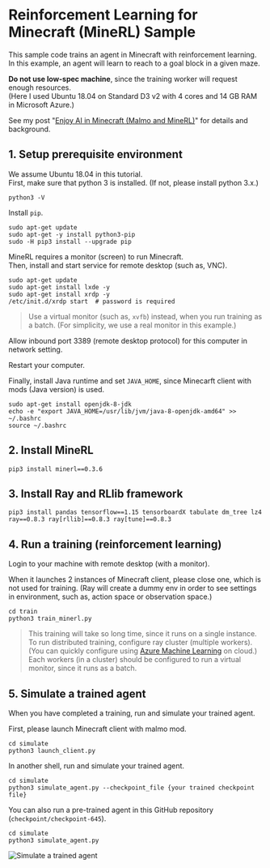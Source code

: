 # Reinforcement Learning for Minecraft (MineRL) Sample

This sample code trains an agent in Minecraft with reinforcement learning.    
In this example, an agent will learn to reach to a goal block in a given maze.

**Do not use low-spec machine**, since the training worker will request enough resources.    
(Here I used Ubuntu 18.04 on Standard D3 v2 with 4 cores and 14 GB RAM in Microsoft Azure.)

See my post "[Enjoy AI in Minecraft (Malmo and MineRL)](https://tsmatz.wordpress.com/2020/07/09/minerl-and-malmo-reinforcement-learning-in-minecraft/)" for details and background.

## 1. Setup prerequisite environment

We assume Ubuntu 18.04 in this tutorial.    
First, make sure that python 3 is installed. (If not, please install python 3.x.)

```
python3 -V
```

Install ```pip```.

```
sudo apt-get update
sudo apt-get -y install python3-pip
sudo -H pip3 install --upgrade pip
```

MineRL requires a monitor (screen) to run Minecraft.    
Then, install and start service for remote desktop (such as, VNC).

```
sudo apt-get update
sudo apt-get install lxde -y
sudo apt-get install xrdp -y
/etc/init.d/xrdp start  # password is required
```

> Use a virtual monitor (such as, ```xvfb```) instead, when you run training as a batch. (For simplicity, we use a real monitor in this example.)

Allow inbound port 3389 (remote desktop protocol) for this computer in network setting.

Restart your computer.

Finally, install Java runtime and set ```JAVA_HOME```, since Minecarft client with mods (Java version) is used.

```
sudo apt-get install openjdk-8-jdk
echo -e "export JAVA_HOME=/usr/lib/jvm/java-8-openjdk-amd64" >> ~/.bashrc
source ~/.bashrc
```

## 2. Install MineRL

```
pip3 install minerl==0.3.6
```

## 3. Install Ray and RLlib framework

```
pip3 install pandas tensorflow==1.15 tensorboardX tabulate dm_tree lz4 ray==0.8.3 ray[rllib]==0.8.3 ray[tune]==0.8.3
```

## 4. Run a training (reinforcement learning)

Login to your machine with remote desktop (with a monitor).

When it launches 2 instances of Minecraft client, please close one, which is not used for training. (Ray will create a dummy env in order to see settings in environment, such as, action space or observation space.)

```
cd train
python3 train_minerl.py
```

> This training will take so long time, since it runs on a single instance. To run distributed training, configure ray cluster (multiple workers). (You can quickly configure using [Azure Machine Learning](https://tsmatz.wordpress.com/2018/11/20/azure-machine-learning-services/) on cloud.)    
> Each workers (in a cluster) should be configured to run a virtual monitor, since it runs as a batch.

## 5. Simulate a trained agent

When you have completed a training, run and simulate your trained agent.

First, please launch Minecraft client with malmo mod.

```
cd simulate
python3 launch_client.py
```

In another shell, run and simulate your trained agent.

```
cd simulate
python3 simulate_agent.py --checkpoint_file {your trained checkpoint file}
```

You can also run a pre-trained agent in this GitHub repository (```checkpoint/checkpoint-645```).

```
cd simulate
python3 simulate_agent.py
```

![Simulate a trained agent](https://tsmatz.files.wordpress.com/2020/07/20200717_rollout_capture.gif)
